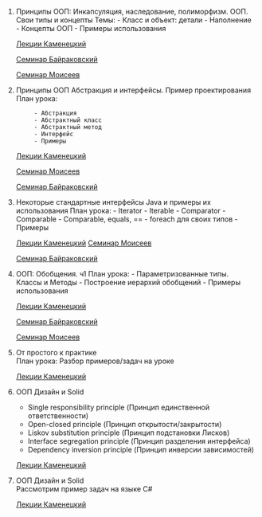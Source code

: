 1. Принципы ООП: Инкапсуляция, наследование, полиморфизм. ООП. Свои типы и концепты
    Темы:
        - Класс и объект: детали
        - Наполнение
        - Концепты ООП
        - Примеры использования  

    [Лекции Каменецкий](https://gbcdn.mrgcdn.ru/uploads/record/246029/attachment/179354f6962ce2f42df70e031b33baa3.mp4)  

    [Семинар Байраковский](https://gbcdn.mrgcdn.ru/uploads/record/286495/attachment/59cc111b30ed3e049262d1365069aa88.mp4)  

    [Семинар Моисеев](https://gbcdn.mrgcdn.ru/uploads/record/286466/attachment/e1e1abd263cb3ed91793cceb2ae98b62.mp4)  
    
2. Принципы ООП Абстракция и интерфейсы. Пример проектирования  
    План урока:  

            - Абстракция
            - Абстрактный класс
            - Абстрактный метод
            - Интерфейс
            - Примеры  

    [Лекции Каменецкий](https://gbcdn.mrgcdn.ru/uploads/record/246030/attachment/ad6d614951b120b7cea991e2bc1d297f.mp4)  

    [Семинар Моисеев](https://gbcdn.mrgcdn.ru/uploads/record/287461/attachment/7e6bf6552e50721f8168998668eb1841.mp4)  
    
    [Семинар Байраковский](https://gbcdn.mrgcdn.ru/uploads/record/287487/attachment/af731e3087995ea1fbb73484564e7216.mp4)  


3.  Некоторые стандартные интерфейсы Java и примеры их использования
    План урока:
        - Iterator<E>
        - Iterable<E>
        - Comparator<E>
        - Comparable<E>
        - Comparable, equals, ==
        - foreach для своих типов
        - Примеры
    
    [Лекции Каменецкий](https://gbcdn.mrgcdn.ru/uploads/record/246034/attachment/7ff60d91ba2c900f3e12b0c3bb915675.mp4)
    [Семинар Моисеев](https://gbcdn.mrgcdn.ru/uploads/record/288231/attachment/6700dec27be04fa892207c1c516ee967.mp4)
    
    [Семинар Байраковский](https://gbcdn.mrgcdn.ru/uploads/record/288322/attachment/7fe1cf977daed54d03da1778b1135349.mp4)


4. ООП: Обобщения. ч1
    План урока:
        - Параметризованные типы. Классы и Методы
        - Построение иерархий обобщений
        - Примеры использования  

    [Лекции Каменецкий](https://gbcdn.mrgcdn.ru/uploads/record/246031/attachment/6bbe90afa23b6bc1c04241e2e45f888f.mp4)  

    [Семинар Байраковский](https://gbcdn.mrgcdn.ru/uploads/record/289265/attachment/0a371ef205f3f9d6c4be02e063a2d4bf.mp4)  

    [Семинар Моисеев](https://gbcdn.mrgcdn.ru/uploads/record/289487/attachment/fadf3f1a9e36b8e1326d4203f62999f8.mp4)  
    
5.  От простого к практике  
    План урока:
    Разбор примеров/задач на уроке

    [Лекции Каменецкий](https://gbcdn.mrgcdn.ru/uploads/record/246032/attachment/7491343e30dd6649263c51a97e8f18f6.mp4)  

6. ООП Дизайн и Solid
    - Single responsibility principle (Принцип единственной ответственности)
    - Open-closed principle (Принцип открытости/закрытости)
    - Liskov substitution principle (Принцип подстановки Лисков)
    - Interface segregation principle (Принцип разделения интерфейса)
    - Dependency inversion principle (Принцип инверсии зависимостей)


    [Лекции Каменецкий](https://gbcdn.mrgcdn.ru/uploads/record/246033/attachment/1aa32a5eaca83751abf1402697759670.mp4)

7.  ООП Дизайн и Solid  
    Рассмотрим пример задач на языке C#

    [Лекции Каменецкий](https://gbcdn.mrgcdn.ru/uploads/record/254215/attachment/e51997503c982bc000a4f6dacda380b0.mp4)
